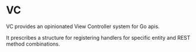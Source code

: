 # VC

VC provides an opinionated View Controller system for Go apis.

It prescribes a structure for registering handlers for specific entity and REST method combinations.
